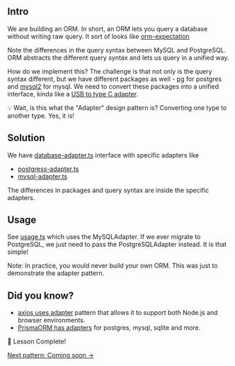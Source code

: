 ## Intro

We are building an ORM. In short, an ORM lets you query a database without writing raw query. It sort of looks like [orm-expectation](orm-expectation.ts)

Note the differences in the query syntax between MySQL and PostgreSQL. ORM abstracts the different query syntax and lets us query in a unified way.

How do we implement this? The challenge is that not only is the query syntax different, but we have different packages as well - [pg](https://www.npmjs.com/package/pg) for postgres and [mysql2](https://www.npmjs.com/package/mysql2) for mysql. We need to convert these packages into a unified interface, kinda like a [USB to type C adapter](https://blacki.co.in/cdn/shop/files/1-1.png?v=1701265869).

💡 Wait, is this what the "Adapter" design pattern is? Converting one type to another type. Yes, it is!

## Solution

We have [database-adapter.ts](database-adapter.ts) interface with specific adapters like

- [postgress-adapter.ts](postgress-adapter.ts)
- [mysql-adapter.ts](mysql-adapter.ts)

The differences in packages and query syntax are inside the specific adapters.

## Usage

See [usage.ts](usage.ts) which uses the MySQLAdapter. If we ever migrate to PostgreSQL, we just need to pass the PostgreSQLAdapter instead. It is that simple!

Note: In practice, you would never build your own ORM. This was just to demonstrate the adapter pattern.

## Did you know?

- [axios uses adapter](https://github.com/axios/axios/blob/main/lib/adapters/README.md) pattern that allows it to support both Node.js and browser environments.
- [PrismaORM has adapters](https://github.com/prisma/prisma/tree/main/packages/adapter-pg) for postgres, mysql, sqlite and more.

🌱 Lesson Complete!

[Next pattern: Coming soon →]()
